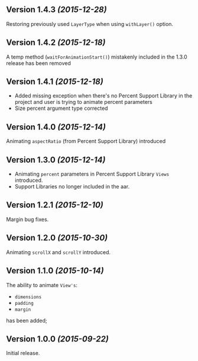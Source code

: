 Version 1.4.3 *(2015-12-28)*
----------------------------

Restoring previously used `LayerType` when using `withLayer()` option.
 
Version 1.4.2 *(2015-12-18)*
----------------------------

A temp method (`waitForAnimationStart()`) mistakenly included in the 1.3.0 release has been removed
 
Version 1.4.1 *(2015-12-18)*
----------------------------

 * Added missing exception when there's no Percent Support Library in the project and user is trying to animate percent parameters
 * Size percent argument type corrected

Version 1.4.0 *(2015-12-14)*
----------------------------

Animating `aspectRatio` (from Percent Support Library) introduced
 
 Version 1.3.0 *(2015-12-14)*
----------------------------

 * Animating `percent` parameters in Percent Support Library `Views` introduced.
 * Support Libraries no longer included in the aar.

Version 1.2.1 *(2015-12-10)*
----------------------------

Margin bug fixes.

Version 1.2.0 *(2015-10-30)*
----------------------------

Animating `scrollX` and `scrollY` introduced.

Version 1.1.0 *(2015-10-14)*
----------------------------

The ability to animate `View's`:

 * `dimensions`
 * `padding`
 * `margin`
 
has been added;

Version 1.0.0 *(2015-09-22)*
----------------------------

Initial release.
